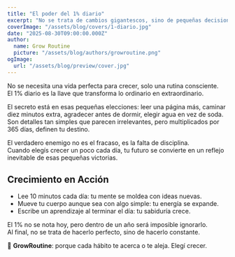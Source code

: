 ```yaml
---
title: "El poder del 1% diario"
excerpt: "No se trata de cambios gigantescos, sino de pequeñas decisiones repetidas en el tiempo. La constancia vence al talento cuando el talento no es constante."
coverImage: "/assets/blog/covers/1-diario.jpg"
date: "2025-08-30T09:00:00.000Z"
author:
  name: Grow Routine
  picture: "/assets/blog/authors/growroutine.png"
ogImage:
  url: "/assets/blog/preview/cover.jpg"
---
```


No se necesita una vida perfecta para crecer, solo una rutina consciente.  
El 1% diario es la llave que transforma lo ordinario en extraordinario.  

El secreto está en esas pequeñas elecciones: leer una página más, caminar diez minutos extra, agradecer antes de dormir, elegir agua en vez de soda.  
Son detalles tan simples que parecen irrelevantes, pero multiplicados por 365 días, definen tu destino.  

El verdadero enemigo no es el fracaso, es la falta de disciplina.  
Cuando elegís crecer un poco cada día, tu futuro se convierte en un reflejo inevitable de esas pequeñas victorias.  

## Crecimiento en Acción

- Lee 10 minutos cada día: tu mente se moldea con ideas nuevas.  
- Mueve tu cuerpo aunque sea con algo simple: tu energía se expande.  
- Escribe un aprendizaje al terminar el día: tu sabiduría crece.  

El 1% no se nota hoy, pero dentro de un año será imposible ignorarlo.  
Al final, no se trata de hacerlo perfecto, sino de hacerlo constante.  

🌱 **GrowRoutine**: porque cada hábito te acerca o te aleja. Elegí crecer.
